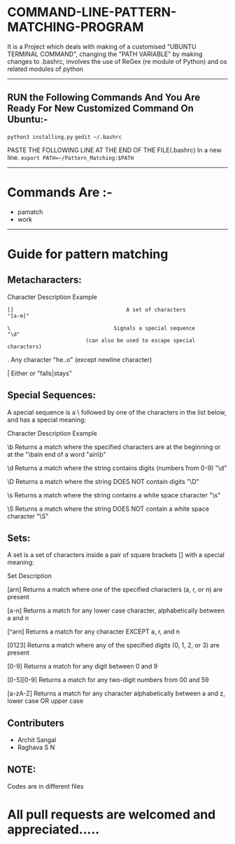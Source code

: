 # COMMAND-LINE-PATTERN-MATCHING-PROGRAM

It is a Project which deals with making of a customised "UBUNTU TERMINAL COMMAND", changing the "PATH VARIABLE" by making changes to .bashrc, involves the use of ReGex (re module of Python) and os related modules of python
*****************************************************************************************************************************

## RUN the Following Commands And You Are Ready For New Customized Command On Ubuntu:-

`python3 installing.py`
`gedit ~/.bashrc`

PASTE THE FOLLOWING LINE AT THE END OF THE FILE(.bashrc) In a new line.
`export PATH=~/Pattern_Matching:$PATH`

*****************************************************************************************************************************

# Commands Are :-
- pamatch
- work

*****************************************************************************************************************************
# Guide for pattern matching



## Metacharacters:

Character                                     Description                                     Example

    []                                    A set of characters                                 "[a-m]"

    \                                 Signals a special sequence                               "\d"
                             (can also be used to escape special characters)

   .                                          Any character                                   "he..o"
                                      (except newline character)    

   |                                           Either or                                    "falls|stays" 


## Special Sequences:

A special sequence is a \ followed by one of the characters in the list below, and has a special meaning:

Character                                     Description                                 Example

\b                                Returns a match where the specified 
                                  characters are at the beginning or at the       	   "\bain
                                               end of a word                               "ain\b"

\d                                  Returns a match where the string 
                                      contains digits (numbers from 0-9)	            "\d"

\D                                Returns a match where the string 
                                          DOES NOT contain digits                           "\D"

\s                                Returns a match where the string
                                    contains a white space character                        "\s"

\S                                Returns a match where the string DOES
                                   NOT contain a white space character 		            "\S"


## Sets:

A set is a set of characters inside a pair of square brackets [] with a special meaning:

Set                                                  Description

[arn]               Returns a match where one of the specified characters (a, r, or n) are present

[a-n]              Returns a match for any lower case character, alphabetically between a and n

[^arn]            Returns a match for any character EXCEPT a, r, and n

[0123]           Returns a match where any of the specified digits (0, 1, 2, or 3) are present

[0-9]              Returns a match for any digit between 0 and 9

[0-5][0-9]      Returns a match for any two-digit numbers from 00 and 59 

[a-zA-Z]        Returns a match for any character alphabetically between a and z, lower case OR upper case

## Contributers

- Archit Sangal
- Raghava S N

## NOTE:

Codes are in different files

# All pull requests are welcomed and appreciated.....
